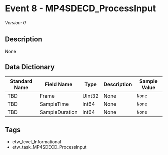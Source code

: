 # Event 8 - MP4SDECD_ProcessInput
###### Version: 0

## Description
None

## Data Dictionary
|Standard Name|Field Name|Type|Description|Sample Value|
|---|---|---|---|---|
|TBD|Frame|UInt32|None|`None`|
|TBD|SampleTime|Int64|None|`None`|
|TBD|SampleDuration|Int64|None|`None`|

## Tags
* etw_level_Informational
* etw_task_MP4SDECD_ProcessInput